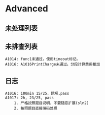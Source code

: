 # Advanced

## 未处理列表

## 未排查列表

```
A1014: func1未通过，使用timeout标记。
A1016: A1016PrintCharge未通过。分段计算费用相加
```

## 日志

```
A1016: 100min 15/25，题解,pass
A1017: 2h, 23/25, pass
	1. 严格按照题目说明，不要随意扩展(sln2)
	2. 按照题目直接编码处理
```

